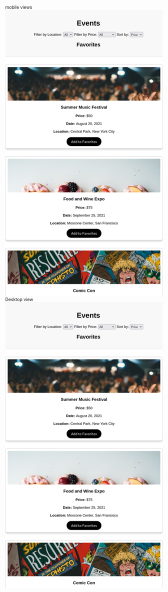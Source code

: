 mobile views
![alt text](<Screen Shot 2024-09-19 at 08.44.37.png>)
Desktop view
![alt text](<Screen Shot 2024-09-19 at 08.44.37-1.png>)
